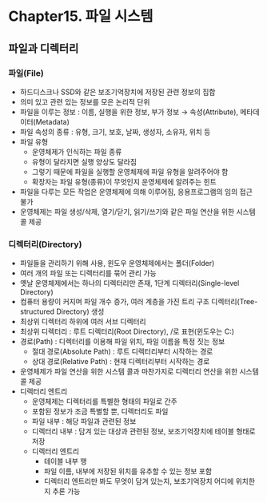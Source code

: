 # Chapter15. 파일 시스템


## 파일과 디렉터리

### 파일(File)

* 하드디스크나 SSD와 같은 보조기억장치에 저장된 관련 정보의 집합
* 의미 있고 관련 있는 정보를 모은 논리적 단위
* 파일을 이루는 정보 : 이름, 실행을 위한 정보, 부가 정보 → 속성(Attribute), 메타데이터(Metadata)
* 파일 속성의 종류 : 유형, 크기, 보호, 날짜, 생성자, 소유자, 위치 등
* 파일 유형
    * 운영체제가 인식하는 파일 종류
    * 유형이 달라지면 실행 양상도 달라짐
    * 그렇기 때문에 파일을 실행할 운영체제에 파일 유형을 알려주어야 함
    * 확장자는 파일 유형(종류)이 무엇인지 운영체제에 알려주는 힌트
* 파일을 다루는 모든 작업은 운영체제에 의해 이루어짐, 응용프로그램의 임의 접근 불가
* 운영체제는 파일 생성/삭제, 열기/닫기, 읽기/쓰기와 같은 파일 연산을 위한 시스템 콜 제공

### 디렉터리(Directory)
* 파일들을 관리하기 위해 사용, 윈도우 운영체제에서는 폴더(Folder)
* 여러 개의 파일 또는 디렉터리를 묶어 관리 가능
* 옛날 운영체제에서는 하나의 디렉터리만 존재, 1단계 디렉터리(Single-level Directory)
* 컴퓨터 용량이 커지며 파일 개수 증가, 여러 계층을 가진 트리 구조 디렉터리(Tree-structured Directory) 생성
* 최상위 디렉터리 하위에 여러 서브 디렉터리
* 최상위 디렉터리 : 루트 디렉터리(Root Directory), /로 표현(윈도우는 C:\)
* 경로(Path) : 디렉터리를 이용해 파일 위치, 파일 이름을 특정 짓는 정보
    * 절대 경로(Absolute Path) : 루트 디렉터리부터 시작하는 경로
    * 상대 경로(Relative Path) : 현재 디렉터리부터 시작하는 경로
* 운영체제가 파일 연산을 위한 시스템 콜과 마찬가지로 디렉터리 연산을 위한 시스템 콜 제공
* 디렉터리 엔트리
    * 운영체제는 디렉터리를 특별한 형태의 파일로 간주
    * 포함된 정보가 조금 특별할 뿐, 디렉터리도 파일
    * 파일 내부 : 해당 파일과 관련된 정보
    * 디렉터리 내부 : 담겨 있는 대상과 관련된 정보, 보조기억장치에 테이블 형태로 저장
    * 디렉터리 엔트리
        * 테이블 내부 행
        * 파일 이름, 내부에 저장된 위치를 유추할 수 있는 정보 포함
        * 디렉터리 엔트리만 봐도 무엇이 담겨 있는지, 보조기억장치 어디에 위치한지 추론 가능